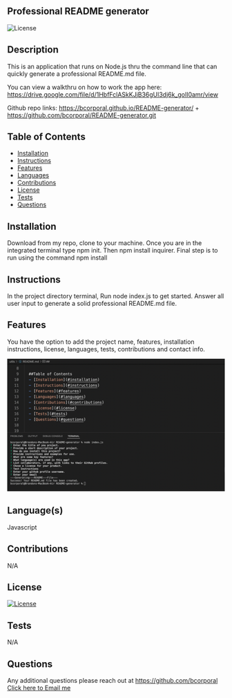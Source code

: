 ## Professional README generator

![License](https://img.shields.io/badge/License-None-blue.svg)

  
## Description
  
This is an application that runs on Node.js thru the command line that can quickly generate a professional README.md file. 

You can view a walkthru on how to work the app here: https://drive.google.com/file/d/1HbfFclASkKJjB36gUl3dj6k_golI0amr/view

Github repo links: https://bcorporal.github.io/README-generator/ + https://github.com/bcorporal/README-generator.git


## Table of Contents
- [Installation](#installation)
- [Instructions](#instructions)
- [Features](#features)
- [Languages](#languages)
- [Contributions](#contributions)
- [License](#license)
- [Tests](#tests)
- [Questions](#questions)


## Installation
Download from my repo, clone to your machine. Once you are in the integrated terminal type npm init. Then npm install inquirer. Final step is to run using the command npm install

 

## Instructions
In the project directory terminal, Run node index.js to get started. Answer all user input to generate a solid professional README.md file.



## Features
You have the option to add the project name, features, installation instructions, license, languages, tests, contributions and contact info.



![](./assets/Screen%20Shot%202022-04-06%20at%206.17.31%20PM.png)
  


## Language(s)
Javascript



## Contributions
N/A
  

## License
[![License](https://img.shields.io/badge/License-None-blue.svg)](https://opensource.org/licenses/None)



## Tests
N/A

  

## Questions
Any additional questions please reach out at https://github.com/bcorporal
[Click here to Email me](mailto:bcorporal@gmail.com)
